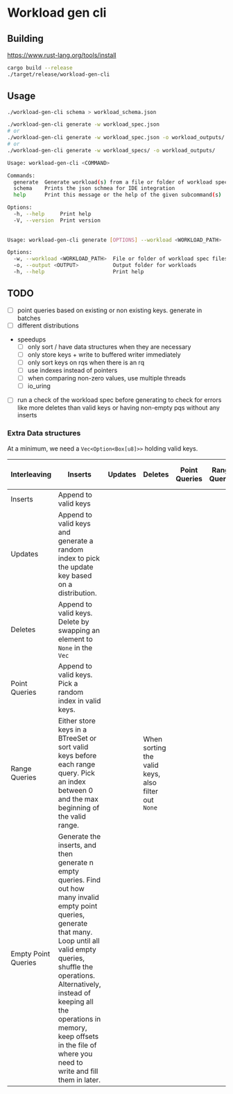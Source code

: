# Workload gen cli

## Building

<https://www.rust-lang.org/tools/install>

```bash
cargo build --release
./target/release/workload-gen-cli
```

## Usage

```bash
./workload-gen-cli schema > workload_schema.json

./workload-gen-cli generate -w workload_spec.json
# or
./workload-gen-cli generate -w workload_spec.json -o workload_outputs/
# or 
./workload-gen-cli generate -w workload_specs/ -o workload_outputs/
```

```bash
Usage: workload-gen-cli <COMMAND>

Commands:
  generate  Generate workload(s) from a file or folder of workload specifications
  schema    Prints the json schmea for IDE integration
  help      Print this message or the help of the given subcommand(s)

Options:
  -h, --help     Print help
  -V, --version  Print version
  
  
Usage: workload-gen-cli generate [OPTIONS] --workload <WORKLOAD_PATH>

Options:
  -w, --workload <WORKLOAD_PATH>  File or folder of workload spec files
  -o, --output <OUTPUT>           Output folder for workloads
  -h, --help                      Print help

```

## TODO

- [ ] point queries based on existing or non existing keys. generate in batches
- [ ] different distributions

- speedups
    - [ ] only sort / have data structures when they are necessary
    - [ ] only store keys + write to buffered writer immediately
    - [ ] only sort keys on rqs when there is an rq
    - [ ] use indexes instead of pointers
    - [ ] when comparing non-zero values, use multiple threads
    - [ ] io_uring

- [ ] run a check of the workload spec before generating to check for errors like more deletes than valid keys or having
  non-empty pqs without any inserts

### Extra Data structures

At a minimum, we need a `Vec<Option<Box[u8]>>` holding valid keys.

| Interleaving        | Inserts                                                                                                                                                                                                                                                                                                                             | Updates | Deletes                                             | Point Queries | Range Queries | Empty Point Queries |
|---------------------|-------------------------------------------------------------------------------------------------------------------------------------------------------------------------------------------------------------------------------------------------------------------------------------------------------------------------------------|---------|-----------------------------------------------------|---------------|---------------|---------------------|
| Inserts             | Append to valid keys                                                                                                                                                                                                                                                                                                                |         |                                                     |               |               |                     |
| Updates             | Append to valid keys and generate a random index to pick the update key based on a distribution.                                                                                                                                                                                                                                    |         |                                                     |               |               |                     |
| Deletes             | Append to valid keys. Delete by swapping an element to `None` in the `Vec`                                                                                                                                                                                                                                                          |         |                                                     |               |               |                     |
| Point Queries       | Append to valid keys. Pick a random index in valid keys.                                                                                                                                                                                                                                                                            |         |                                                     |               |               |                     |
| Range Queries       | Either store keys in a BTreeSet or sort valid keys before each range query. Pick an index between 0 and the max beginning of the valid range.                                                                                                                                                                                       |         | When sorting the valid keys, also filter out `None` |               |               |                     |
| Empty Point Queries | Generate the inserts, and then generate n empty queries. Find out how many invalid empty point queries, generate that many. Loop until all valid empty queries, shuffle the operations. Alternatively, instead of keeping all the operations in memory, keep offsets in the file of where you need to write and fill them in later. |         |                                                     |               |               |                     |
